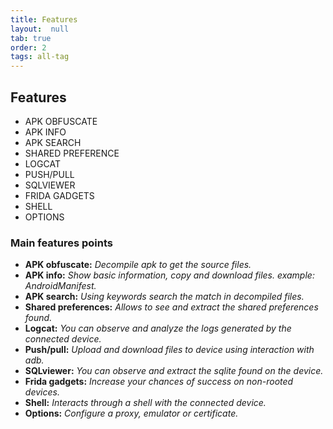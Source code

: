 ```yaml
---
title: Features
layout:  null
tab: true
order: 2
tags: all-tag
---
```


## Features

* APK OBFUSCATE
* APK INFO
* APK SEARCH
* SHARED PREFERENCE
* LOGCAT
* PUSH/PULL
* SQLVIEWER
* FRIDA GADGETS
* SHELL
* OPTIONS

### Main features points

* **APK obfuscate:** *Decompile apk to get the source files.*
* **APK info:** *Show basic information, copy and download files. example: AndroidManifest.*
* **APK search:** *Using keywords search the match in decompiled files.*
* **Shared preferences:** *Allows to see and extract the shared preferences found.*
* **Logcat:**	*You can observe and analyze the logs generated by the connected device.*
* **Push/pull:** *Upload and download files to device using interaction with adb.*
* **SQLviewer:** *You can observe and extract the sqlite found on the device.*
* **Frida gadgets:** *Increase your chances of success on non-rooted devices.*
* **Shell:** *Interacts through a shell with the connected device.*
* **Options:** *Configure a proxy, emulator or certificate.*
